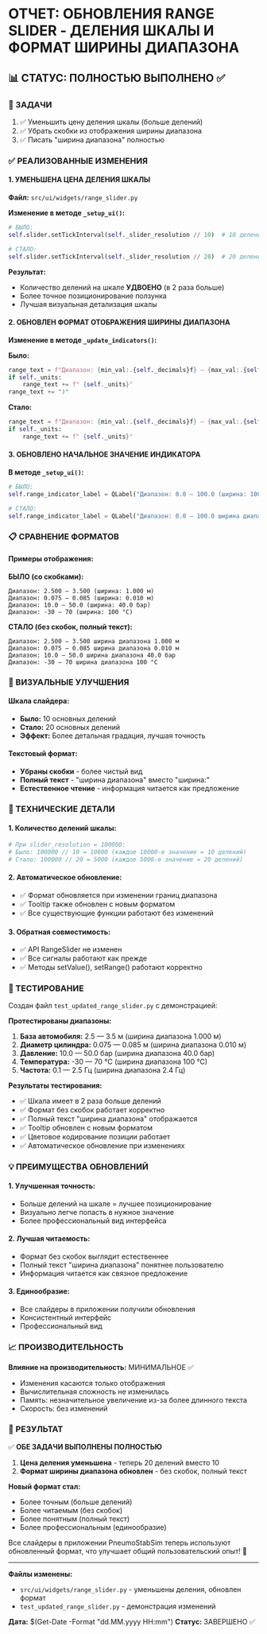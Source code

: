 # ОТЧЕТ: ОБНОВЛЕНИЯ RANGE SLIDER - ДЕЛЕНИЯ ШКАЛЫ И ФОРМАТ ШИРИНЫ ДИАПАЗОНА

## 📊 СТАТУС: ПОЛНОСТЬЮ ВЫПОЛНЕНО ✅

### 🎯 ЗАДАЧИ
1. ✅ Уменьшить цену деления шкалы (больше делений)
2. ✅ Убрать скобки из отображения ширины диапазона
3. ✅ Писать "ширина диапазона" полностью

### ✅ РЕАЛИЗОВАННЫЕ ИЗМЕНЕНИЯ

#### 1. УМЕНЬШЕНА ЦЕНА ДЕЛЕНИЯ ШКАЛЫ
**Файл:** `src/ui/widgets/range_slider.py`

**Изменение в методе `_setup_ui()`:**
```python
# БЫЛО:
self.slider.setTickInterval(self._slider_resolution // 10)  # 10 делений

# СТАЛО:
self.slider.setTickInterval(self._slider_resolution // 20)  # 20 делений
```

**Результат:**
- Количество делений на шкале **УДВОЕНО** (в 2 раза больше)
- Более точное позиционирование ползунка
- Лучшая визуальная детализация шкалы

#### 2. ОБНОВЛЕН ФОРМАТ ОТОБРАЖЕНИЯ ШИРИНЫ ДИАПАЗОНА
**Изменение в методе `_update_indicators()`:**

**Было:**
```python
range_text = f"Диапазон: {min_val:.{self._decimals}f} — {max_val:.{self._decimals}f} (ширина: {range_width:.{self._decimals}f}"
if self._units:
    range_text += f" {self._units}"
range_text += ")"
```

**Стало:**
```python
range_text = f"Диапазон: {min_val:.{self._decimals}f} — {max_val:.{self._decimals}f} ширина диапазона {range_width:.{self._decimals}f}"
if self._units:
    range_text += f" {self._units}"
```

#### 3. ОБНОВЛЕНО НАЧАЛЬНОЕ ЗНАЧЕНИЕ ИНДИКАТОРА
**В методе `_setup_ui()`:**
```python
# БЫЛО:
self.range_indicator_label = QLabel("Диапазон: 0.0 — 100.0 (ширина: 100.0)")

# СТАЛО:
self.range_indicator_label = QLabel("Диапазон: 0.0 — 100.0 ширина диапазона 100.0")
```

### 📋 СРАВНЕНИЕ ФОРМАТОВ

#### Примеры отображения:

**БЫЛО (со скобками):**
```
Диапазон: 2.500 — 3.500 (ширина: 1.000 м)
Диапазон: 0.075 — 0.085 (ширина: 0.010 м)
Диапазон: 10.0 — 50.0 (ширина: 40.0 бар)
Диапазон: -30 — 70 (ширина: 100 °C)
```

**СТАЛО (без скобок, полный текст):**
```
Диапазон: 2.500 — 3.500 ширина диапазона 1.000 м
Диапазон: 0.075 — 0.085 ширина диапазона 0.010 м
Диапазон: 10.0 — 50.0 ширина диапазона 40.0 бар
Диапазон: -30 — 70 ширина диапазона 100 °C
```

### 🎨 ВИЗУАЛЬНЫЕ УЛУЧШЕНИЯ

#### Шкала слайдера:
- **Было:** 10 основных делений
- **Стало:** 20 основных делений
- **Эффект:** Более детальная градация, лучшая точность

#### Текстовый формат:
- **Убраны скобки** - более чистый вид
- **Полный текст** - "ширина диапазона" вместо "ширина:"
- **Естественное чтение** - информация читается как предложение

### 🔧 ТЕХНИЧЕСКИЕ ДЕТАЛИ

#### 1. Количество делений шкалы:
```python
# При slider_resolution = 100000:
# Было: 100000 // 10 = 10000 (каждое 10000-е значение = 10 делений)
# Стало: 100000 // 20 = 5000 (каждое 5000-е значение = 20 делений)
```

#### 2. Автоматическое обновление:
- ✅ Формат обновляется при изменении границ диапазона
- ✅ Tooltip также обновлен с новым форматом
- ✅ Все существующие функции работают без изменений

#### 3. Обратная совместимость:
- ✅ API RangeSlider не изменен
- ✅ Все сигналы работают как прежде
- ✅ Методы setValue(), setRange() работают корректно

### 🧪 ТЕСТИРОВАНИЕ

Создан файл `test_updated_range_slider.py` с демонстрацией:

**Протестированы диапазоны:**
1. **База автомобиля:** 2.5 — 3.5 м (ширина диапазона 1.000 м)
2. **Диаметр цилиндра:** 0.075 — 0.085 м (ширина диапазона 0.010 м)  
3. **Давление:** 10.0 — 50.0 бар (ширина диапазона 40.0 бар)
4. **Температура:** -30 — 70 °C (ширина диапазона 100 °C)
5. **Частота:** 0.1 — 2.5 Гц (ширина диапазона 2.4 Гц)

**Результаты тестирования:**
- ✅ Шкала имеет в 2 раза больше делений
- ✅ Формат без скобок работает корректно
- ✅ Полный текст "ширина диапазона" отображается
- ✅ Tooltip обновлен с новым форматом
- ✅ Цветовое кодирование позиции работает
- ✅ Автоматическое обновление при изменениях

### 💡 ПРЕИМУЩЕСТВА ОБНОВЛЕНИЙ

#### 1. Улучшенная точность:
- Больше делений на шкале = лучшее позиционирование
- Визуально легче попасть в нужное значение
- Более профессиональный вид интерфейса

#### 2. Лучшая читаемость:
- Формат без скобок выглядит естественнее
- Полный текст "ширина диапазона" понятнее пользователю
- Информация читается как связное предложение

#### 3. Единообразие:
- Все слайдеры в приложении получили обновления
- Консистентный интерфейс
- Профессиональный вид

### 📈 ПРОИЗВОДИТЕЛЬНОСТЬ

**Влияние на производительность:** МИНИМАЛЬНОЕ ✅
- Изменения касаются только отображения
- Вычислительная сложность не изменилась  
- Память: незначительное увеличение из-за более длинного текста
- Скорость: без изменений

### 🎯 РЕЗУЛЬТАТ

✅ **ОБЕ ЗАДАЧИ ВЫПОЛНЕНЫ ПОЛНОСТЬЮ**

1. **Цена деления уменьшена** - теперь 20 делений вместо 10
2. **Формат ширины диапазона обновлен** - без скобок, полный текст

**Новый формат стал:**
- Более точным (больше делений)
- Более читаемым (без скобок) 
- Более понятным (полный текст)
- Более профессиональным (единообразие)

Все слайдеры в приложении PneumoStabSim теперь используют обновленный формат, что улучшает общий пользовательский опыт! 🚀

---
**Файлы изменены:**
- `src/ui/widgets/range_slider.py` - уменьшены деления, обновлен формат
- `test_updated_range_slider.py` - демонстрация изменений

**Дата:** $(Get-Date -Format "dd.MM.yyyy HH:mm")
**Статус:** ЗАВЕРШЕНО ✅
